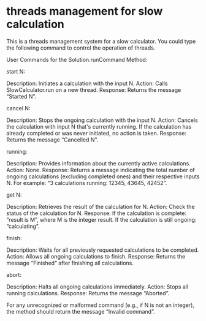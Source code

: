 # threads management for slow calculation
 
This is a threads management system for a slow calculator. You could type the following command to control the operation of threads.

User Commands for the Solution.runCommand Method:

start N:

Description: Initiates a calculation with the input N.
Action: Calls SlowCalculator.run on a new thread.
Response: Returns the message “Started N”.


cancel N:

Description: Stops the ongoing calculation with the input N.
Action: Cancels the calculation with input N that's currently running. If the calculation has already completed or was never initiated, no action is taken.
Response: Returns the message “Cancelled N”.


running:

Description: Provides information about the currently active calculations.
Action: None.
Response: Returns a message indicating the total number of ongoing calculations (excluding completed ones) and their respective inputs N. For example: “3 calculations running: 12345, 43645, 42452”.


get N:

Description: Retrieves the result of the calculation for N.
Action: Check the status of the calculation for N.
Response:
If the calculation is complete: “result is M”, where M is the integer result.
If the calculation is still ongoing: “calculating”.


finish:

Description: Waits for all previously requested calculations to be completed.
Action: Allows all ongoing calculations to finish.
Response: Returns the message “Finished” after finishing all calculations.


abort:

Description: Halts all ongoing calculations immediately.
Action: Stops all running calculations.
Response: Returns the message “Aborted”.

For any unrecognized or malformed command (e.g., if N is not an integer), the method should return the message “Invalid command”.
